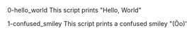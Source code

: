0-hello_world
This script prints "Hello, World"

1-confused_smiley
This script prints a confused smiley  "(Ôo)'
